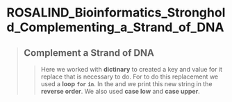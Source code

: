 # ROSALIND_Bioinformatics_Stronghold_Complementing_a_Strand_of_DNA

> ## Complement a Strand of DNA
>>Here we worked with __dictinary__ to created a key and value for it replace that is necessary to do.
>>For to do this replacement we used a __loop__ __`for`__ __`in`__.
>>In the and we print this new string in the __reverse order__.
>>We also used __case low__ and __case upper__.
